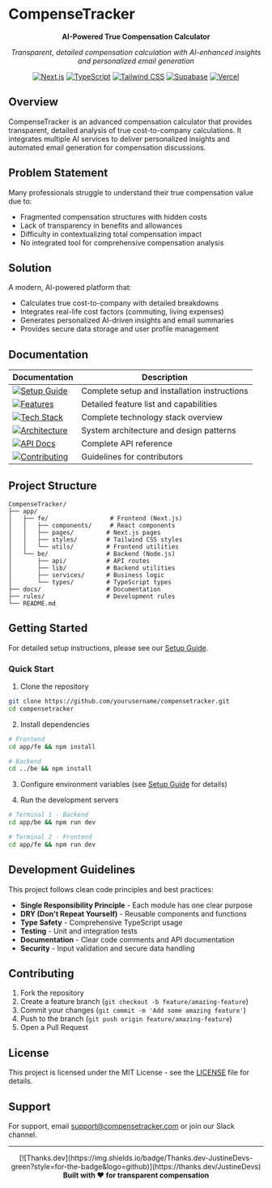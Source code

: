 # CompenseTracker

<div align="center">

**AI-Powered True Compensation Calculator**

*Transparent, detailed compensation calculation with AI-enhanced insights and personalized email generation*

[![Next.js](https://img.shields.io/badge/Next.js-14-black?style=for-the-badge&logo=next.js)](https://nextjs.org/)
[![TypeScript](https://img.shields.io/badge/TypeScript-5.0-blue?style=for-the-badge&logo=typescript)](https://www.typescriptlang.org/)
[![Tailwind CSS](https://img.shields.io/badge/Tailwind_CSS-3.0-38B2AC?style=for-the-badge&logo=tailwind-css)](https://tailwindcss.com/)
[![Supabase](https://img.shields.io/badge/Supabase-1.0-green?style=for-the-badge&logo=supabase)](https://supabase.com/)
[![Vercel](https://img.shields.io/badge/Vercel-000000?style=for-the-badge&logo=vercel)](https://vercel.com/)

</div>

## Overview

CompenseTracker is an advanced compensation calculator that provides transparent, detailed analysis of true cost-to-company calculations. It integrates multiple AI services to deliver personalized insights and automated email generation for compensation discussions.

## Problem Statement

Many professionals struggle to understand their true compensation value due to:
- Fragmented compensation structures with hidden costs
- Lack of transparency in benefits and allowances
- Difficulty in contextualizing total compensation impact
- No integrated tool for comprehensive compensation analysis

## Solution

A modern, AI-powered platform that:
- Calculates true cost-to-company with detailed breakdowns
- Integrates real-life cost factors (commuting, living expenses)
- Generates personalized AI-driven insights and email summaries
- Provides secure data storage and user profile management

## Documentation

| Documentation | Description |
|---------------|-------------|
| [![Setup Guide](https://img.shields.io/badge/Setup%20Guide-Complete-green?style=for-the-badge&logo=book)](docs/md/SETUP.md) | Complete setup and installation instructions |
| [![Features](https://img.shields.io/badge/Features-Detailed-blue?style=for-the-badge&logo=star)](docs/md/features.md) | Detailed feature list and capabilities |
| [![Tech Stack](https://img.shields.io/badge/Tech%20Stack-Overview-orange?style=for-the-badge&logo=code)](docs/md/tech-stack.md) | Complete technology stack overview |
| [![Architecture](https://img.shields.io/badge/Architecture-Design-purple?style=for-the-badge&logo=diagram)](docs/md/architecture.md) | System architecture and design patterns |
| [![API Docs](https://img.shields.io/badge/API%20Docs-Reference-red?style=for-the-badge&logo=api)](docs/md/api-documentation.md) | Complete API reference |
| [![Contributing](https://img.shields.io/badge/Contributing-Guidelines-yellow?style=for-the-badge&logo=github)](docs/md/contributing.md) | Guidelines for contributors |

## Project Structure

```
CompenseTracker/
├── app/
│   ├── fe/                 # Frontend (Next.js)
│   │   ├── components/     # React components
│   │   ├── pages/         # Next.js pages
│   │   ├── styles/        # Tailwind CSS styles
│   │   └── utils/         # Frontend utilities
│   └── be/                # Backend (Node.js)
│       ├── api/           # API routes
│       ├── lib/           # Backend utilities
│       ├── services/      # Business logic
│       └── types/         # TypeScript types
├── docs/                  # Documentation
├── rules/                 # Development rules
└── README.md
```

## Getting Started

For detailed setup instructions, please see our [Setup Guide](docs/md/SETUP.md).

### Quick Start

1. Clone the repository
```bash
git clone https://github.com/yourusername/compensetracker.git
cd compensetracker
```

2. Install dependencies
```bash
# Frontend
cd app/fe && npm install

# Backend  
cd ../be && npm install
```

3. Configure environment variables (see [Setup Guide](docs/md/SETUP.md) for details)

4. Run the development servers
```bash
# Terminal 1 - Backend
cd app/be && npm run dev

# Terminal 2 - Frontend
cd app/fe && npm run dev
```
## Development Guidelines

This project follows clean code principles and best practices:

- **Single Responsibility Principle** - Each module has one clear purpose
- **DRY (Don't Repeat Yourself)** - Reusable components and functions
- **Type Safety** - Comprehensive TypeScript usage
- **Testing** - Unit and integration tests
- **Documentation** - Clear code comments and API documentation
- **Security** - Input validation and secure data handling

## Contributing

1. Fork the repository
2. Create a feature branch (`git checkout -b feature/amazing-feature`)
3. Commit your changes (`git commit -m 'Add some amazing feature'`)
4. Push to the branch (`git push origin feature/amazing-feature`)
5. Open a Pull Request

## License

This project is licensed under the MIT License - see the [LICENSE](LICENSE) file for details.

## Support

For support, email support@compensetracker.com or join our Slack channel.

---

<div align="center">
  [![Thanks.dev](https://img.shields.io/badge/Thanks.dev-JustineDevs-green?style=for-the-badge&logo=github)](https://thanks.dev/JustineDevs)
  <br>
  <strong>Built with ❤️ for transparent compensation</strong>
</div>
